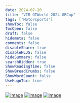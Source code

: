 ```yaml
---
date: 2024-07-20
title: "VIR GTWorld 2024 GRCup"
tags: ['Motorsports']
showToc: false
TocOpen: false
draft: false
hidemeta: false
comments: false
disableShare: true
disableHLJS: false
hideSummary: false
searchHidden: true
ShowReadingTime: false
ShowBreadCrumbs: false
ShowWordCount: false
UseHugoToc: true
---
```


[![image](https://imagedelivery.net/CPeYnfG3H67PTArKG8mvEA/d5d6acc9-015c-442a-0f09-a08fa553dd00/public)](https://imagedelivery.net/CPeYnfG3H67PTArKG8mvEA/d5d6acc9-015c-442a-0f09-a08fa553dd00/public)
[![image](https://imagedelivery.net/CPeYnfG3H67PTArKG8mvEA/bf69253b-d443-42c8-63f4-8a1681b66b00/public)](https://imagedelivery.net/CPeYnfG3H67PTArKG8mvEA/bf69253b-d443-42c8-63f4-8a1681b66b00/public)
[![image](https://imagedelivery.net/CPeYnfG3H67PTArKG8mvEA/2f0972b5-5fb9-4b9e-73cc-133ab0a35400/public)](https://imagedelivery.net/CPeYnfG3H67PTArKG8mvEA/2f0972b5-5fb9-4b9e-73cc-133ab0a35400/public)
